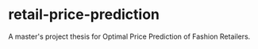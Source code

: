 # retail-price-prediction
A master's project thesis for Optimal Price Prediction of Fashion Retailers.
